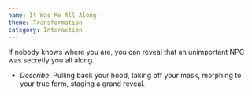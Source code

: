 ```yaml
---
name: It Was Me All Along!
theme: Transformation
category: Interaction
---
```


If nobody knows where you are, you can reveal that an unimportant NPC was secretly you all along.

* *Describe*: Pulling back your hood, taking off your mask, morphing to your true form, staging a grand reveal.